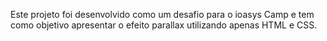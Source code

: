 Este projeto foi desenvolvido como um desafio para o ioasys Camp e tem como objetivo apresentar o efeito parallax utilizando apenas HTML e CSS.
